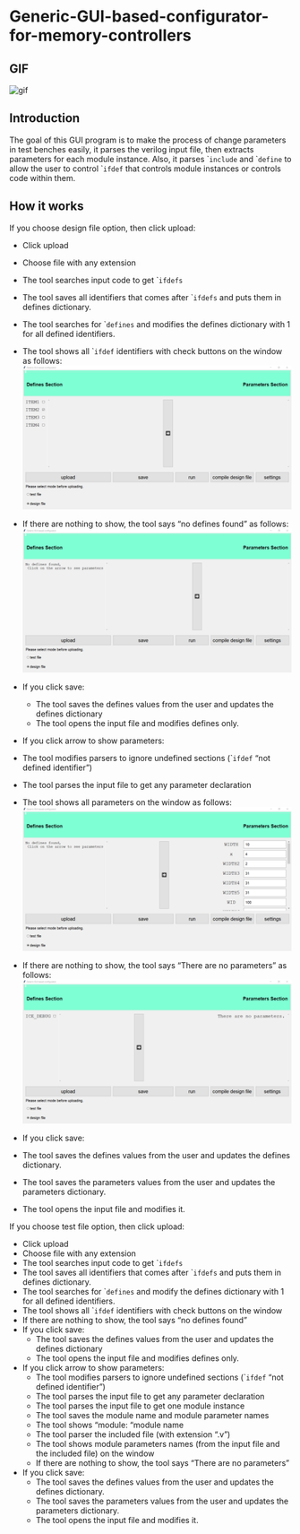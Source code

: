 # Generic-GUI-based-configurator-for-memory-controllers
## GIF 
![gif](https://github.com/MoamenAhmedEl-Nashar/Generic-GUI-based-configurator-for-memory-controllers/blob/master/new_demo_gif.gif)
## Introduction
The goal of this GUI program is to make the process of change parameters
in test benches easily, it parses the verilog input file, then extracts
parameters for each module instance. Also, it parses \``include` and \``define`
to allow the user to control \``ifdef` that controls module instances or
controls code within them.

## How it works
If you choose design file option, then click upload:
  -	Click upload
  -	Choose file with any extension
  -	The tool searches input code to get \``ifdefs`
  - The tool saves all identifiers that comes after \``ifdefs` and puts them in defines dictionary.
  -	The tool searches for \``defines` and modifies the defines dictionary with 1 for all defined identifiers.
  -	The tool shows all \``ifdef` identifiers with check buttons on the window as follows:
![defines example](https://github.com/MoamenAhmedEl-Nashar/Generic-GUI-based-configurator-for-memory-controllers/blob/master/defines.png)
  
  -	If there are nothing to show, the tool says “no defines found” as follows:![no defines found](https://github.com/MoamenAhmedEl-Nashar/Generic-GUI-based-configurator-for-memory-controllers/blob/master/no_defines.png)
  - If you click save:
    -	The tool saves the defines values from the user and updates the defines dictionary
    -	The tool opens the input file and modifies defines only. 
  - If you click arrow to show parameters:
  -	The tool modifies parsers to ignore undefined sections (\``ifdef` “not defined identifier”)
  -	The tool parses the input file to get any parameter declaration
  - The tool shows all parameters on the window as follows:
  ![parameters example](https://github.com/MoamenAhmedEl-Nashar/Generic-GUI-based-configurator-for-memory-controllers/blob/master/parameters.png)
  -	If there are nothing to show, the tool says “There are no parameters” as follows:
  ![no parameters found](https://github.com/MoamenAhmedEl-Nashar/Generic-GUI-based-configurator-for-memory-controllers/blob/master/no_parameters.png)
  - If you click save:
  - The tool saves the defines values from the user and updates the defines dictionary.
  -	The tool saves the parameters values from the user and updates the parameters dictionary.
  -	The tool opens the input file and modifies it. 



If you choose test file option, then click upload:
  -	Click upload
  -	Choose file with any extension
  -	The tool searches input code to get \``ifdefs`
  -	The tool saves all identifiers that comes after \``ifdefs` and puts them in defines dictionary.
  -	The tool searches for \``defines` and modify the defines dictionary with 1 for all defined identifiers.
  -	The tool shows all \``ifdef` identifiers with check buttons on the window
  -	If there are nothing to show, the tool says “no defines found”
  - If you click save:
    - The tool saves the defines values from the user and updates the defines dictionary
    - The tool opens the input file and modifies defines only. 
  - If you click arrow to show parameters:
    -	The tool modifies parsers to ignore undefined sections (\``ifdef` “not defined identifier”)
    -	The tool parses the input file to get any parameter declaration
    -	The tool parses the input file to get one module instance
    -	The tool saves the module name and module parameter names
    -	The tool shows “module: “module name
    -	The tool parser the included file (with extension “.v”)
    -	The tool shows module parameters names (from the input file and the included file) on the window
    -	If there are nothing to show, the tool says “There are no parameters”
  - If you click save:
    -	The tool saves the defines values from the user and updates the defines dictionary.
    -	The tool saves the parameters values from the user and updates the parameters dictionary.
    -	The tool opens the input file and modifies it. 


